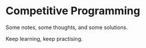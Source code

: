 # Competitive Programming

Some notes, some thoughts, and some solutions.

Keep learning, keep practising.